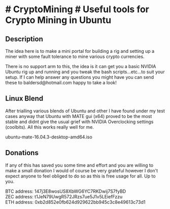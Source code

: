 
<h1># CryptoMining # Useful tools for Crypto Mining in Ubuntu</h1>
<h2>Description</h2>
<p>The idea here is to make a mini portal for building a rig and setting up a miner with some fault tolerance to mine various crypto currencies.  
</p>
<p>There is no support arm to this, the idea is it can get you a basic NVIDIA Ubuntu rig up and running and you tweak the bash scripts...etc...to suit your setup. If I can help answer any questions you might have you can send these to baldersd@hotmail.com happy to take a look!</p>
<h2>Linux Blend</h2>
<p>After trialling various blends of Ubuntu and other I have found under my test cases anyway that Ubuntu with MATE gui (x64) proved to be the most stable and didnt give the usual grief with NVIDIA Overclocking settings (coolbits). All this works really well for me.
</p>
<p>ubuntu-mate-16.04.3-desktop-amd64.iso</p>
<h2>Donations</h2>
<p>If any of this has saved you some time and effort and you are willing to make a small donation I would of course be very grateful however I don't expect anyone to feel obliged to do so as this is free usage for all. Up to you.</p>
<p>
BTC address: 147j3E8wosUS8XbWG6YC7RKDwij7S7fyBD<br/>
ZEC address: t1JeN79UwgR572JRzs7ue5J1v5LEiefFzzu<br/>
ETH address: 0xb2d852e0fb624d929622bb945c3c8e49613c73d1<br/>
</p>
